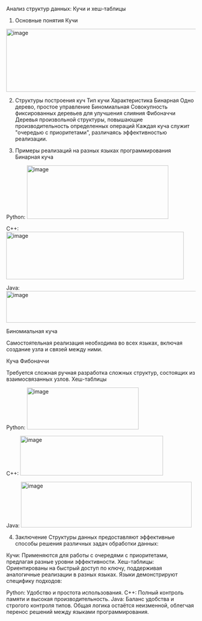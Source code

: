 
Анализ структур данных: Кучи и хеш-таблицы
1. Основные понятия
Кучи
<img width="850" height="167" alt="image" src="https://github.com/user-attachments/assets/affdf300-ef4a-4658-a11e-06ed0f91fccf" />

2. Структуры построения куч
Тип кучи	Характеристика
Бинарная	Одно дерево, простое управление
Биномиальная	Совокупность фиксированных деревьев для улучшения слияния
Фибоначчи	Деревья произвольной структуры, повышающие производительность определенных операций
Каждая куча служит "очередью с приоритетами", различаясь эффективностью реализации.

3. Примеры реализаций на разных языках программирования
Бинарная куча

Python:
<img width="376" height="142" alt="image" src="https://github.com/user-attachments/assets/5ae23a82-2771-449c-80d2-94ec4717fa5e" />


C++: 
<img width="472" height="126" alt="image" src="https://github.com/user-attachments/assets/147d9153-a9ca-416a-a53a-183c95a89d81" />



Java:
<img width="633" height="84" alt="image" src="https://github.com/user-attachments/assets/4606b166-4053-4e91-b487-c2a26b099d47" />

Биномиальная куча

Самостоятельная реализация необходима во всех языках, включая создание узла и связей между ними.

Куча Фибоначчи

Требуется сложная ручная разработка сложных структур, состоящих из взаимосвязанных узлов.
Хеш-таблицы

Python: 
<img width="297" height="111" alt="image" src="https://github.com/user-attachments/assets/a35b0930-01a3-44c6-8fec-54d71153bb9b" />

C++: 
<img width="380" height="105" alt="image" src="https://github.com/user-attachments/assets/ff756fde-fa8f-410c-84cf-ec04c00249e3" />

Java: 
<img width="454" height="121" alt="image" src="https://github.com/user-attachments/assets/e9fe0e96-fbc4-4f51-9669-7daa5727259f" />

4. Заключение
Структуры данных предоставляют эффективные способы решения различных задач обработки данных:

Кучи: Применяются для работы с очередями с приоритетами, предлагая разные уровни эффективности.
Хеш-таблицы: Ориентированы на быстрый доступ по ключу, поддерживая аналогичные реализации в разных языках.
Языки демонстрируют специфику подходов:

Python: Удобство и простота использования.
C++: Полный контроль памяти и высокая производительность.
Java: Баланс удобства и строгого контроля типов.
Общая логика остаётся неизменной, облегчая перенос решений между языками программирования.
